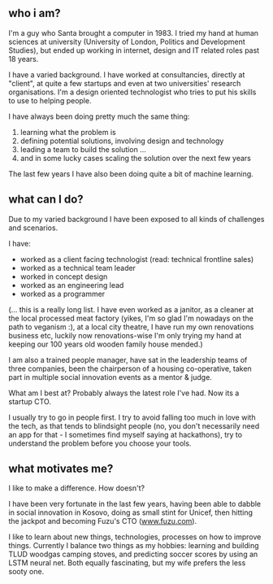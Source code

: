 ## who i am?

I'm a guy who Santa brought a computer in 1983. I tried my hand at human sciences at university (University of London, Politics and Development Studies), but ended up working in internet, design and IT related roles past 18 years.

I have a varied background. I have worked at consultancies, directly at "client", at quite a few startups and even at two universities' research organisations. I'm a design oriented technologist who tries to put his skills to use to helping people.

I have always been doing pretty much the same thing:

1. learning what the problem is
2. defining potential solutions, involving design and technology
3. leading a team to build the solution
...
4. and in some lucky cases scaling the solution over the next few years

The last few years I have also been doing quite a bit of machine learning.


## what can I do?

Due to my varied background I have been exposed to all kinds of challenges and scenarios.

I have:

- worked as a client facing technologist (read: technical frontline sales)
- worked as a technical team leader
- worked in concept design
- worked as an engineering lead
- worked as a programmer

(... this is a really long list. I have even worked as a janitor, as a cleaner at the local processed meat factory (yikes, I'm so glad I'm nowadays on the path to veganism :), at a local city theatre, I have run my own renovations business etc, luckily now renovations-wise I'm only trying my hand at keeping our 100 years old wooden family house mended.)

I am also a trained people manager, have sat in the leadership teams of three companies, been the chairperson of a housing co-operative, taken part in multiple social innovation events as a mentor & judge.

What am I best at? Probably always the latest role I've had. Now its a startup CTO.

I usually try to go in people first. I try to avoid falling too much in love with the tech, as that tends to blindsight people (no, you don't necessarily need an app for that - I sometimes find myself saying at hackathons), try to understand the problem before you choose your tools.

## what motivates me?

I like to make a difference. How doesn't?

I have been very fortunate in the last few years, having been able to dabble in social innovation in Kosovo, doing as small stint for Unicef, then hitting the jackpot and becoming Fuzu's CTO (www.fuzu.com).

I like to learn about new things, technologies, processes on how to improve things. Currently I balance two things as my hobbies: learning and building TLUD woodgas camping stoves, and predicting soccer scores by using an LSTM neural net. Both equally fascinating, but my wife prefers the less sooty one.

